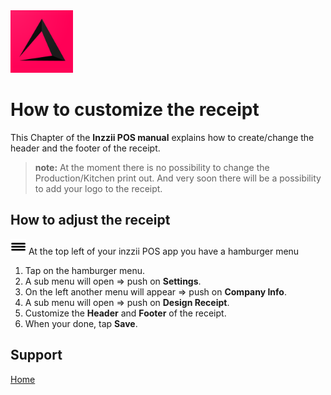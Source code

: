 <img src="../Assets/Pictures/play_store_512.png" alt="inzzii logo" width="100"/>

# How to customize the receipt
This Chapter of the **Inzzii POS manual** explains how to create/change the header and the footer of the receipt. 
> **note:** At the moment there is no possibility to change the Production/Kitchen print out. And very soon there will be a possibility to add your logo to the receipt.

## How to adjust the receipt

<img src="../Assets/Pictures/Hmenu.png" alt="hamburgermenu" width="25" height="25"/> At the top left of your inzzii POS app you have a hamburger menu 
1. Tap on the hamburger menu.
2. A sub menu will open => push on **Settings**.
3. On the left another menu will appear => push on **Company Info**. 
4. A sub menu will open => push on **Design Receipt**.
5. Customize the **Header** and **Footer** of the receipt.
6. When your done, tap **Save**.


## Support
[Home](../index.md)